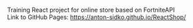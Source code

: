 Training React project for online store based on FortniteAPI <br>
Link to GitHub Pages: https://anton-sidko.github.io/ReactShop/